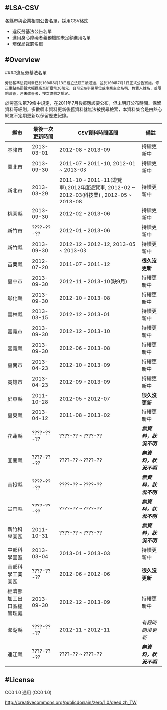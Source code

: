 #LSA-CSV
----------------
各縣市與企業相關公告名單，採用CSV格式

* 違反勞基法公告名單
* 進用身心障礙者義務機關未足額進用名單
* 環保局裁罰名單


#Overview
------------------
####違反勞基法名單

```
勞動基準法罰則章已於100年6月13日經立法院三讀通過，並於100年7月1日正式公告實施，修正重點為罰鍰大幅提高至新臺幣30萬元，且可公布事業單位或事業主之名稱、負責人姓名，並限期改善，若未改善者，按次處罰之規定。 
```
於勞基法第79條中規定，在2011年7月後都應該要公布，但未明訂公布時間、保留資料等細則，多數縣市資料更新後舊資料就無法被搜尋檢索，本資料集合是由熱心網友不定期更新以保留歷史紀錄。


|          縣市         | 最後一次更新時間  |   CSV資料時間區間  |          備註        |
| -------------------- | -------------- | ----------------  | ------------------- |
|         基隆市        |   2013-03-01   | 2012-08 ~ 2013-09 | 持續更新中            |
|         臺北市        |   2013-09-30   | 2011-07 ~ 2011-10, 2012-01 ~ 2013-08| 持續更新中            |
|         新北市        |   2013-03-29   | 2011-10 ~ 2011-11(遊覽車),2012年度遊覽車, 2012-02 ~ 2012-03(科技業) , 2012-05 ~ 2013-08 | 持續更新中            |
|         桃園縣        |   2013-09-30   | 2012-02 ~ 2013-06 | 持續更新中            |
|         新竹市        |   ????-??-??   | 2012-01 ~ 2013-06 | 持續更新中            |
|         新竹縣        |   2013-09-30   | 2012-12 ~ 2012-12, 2013-05 ~ 2013-08 | 持續更新中       |
|         苗栗縣        |   2012-07-20   | 2011-07 ~ 2011-12 | **很久沒更新**        |
|         臺中市        |   2013-09-30   | 2012-11 ~ 2013-10(缺9月) | 持續更新中            |
|         彰化縣        |   2013-09-30   | 2012-10 ~ 2013-08 | 持續更新中            |
|         雲林縣        |   2013-03-15   | 2012-12 ~ 2013-01 | 持續更新中            |
|         嘉義市        |   2013-09-30   | 2012-12 ~ 2013-10 | 持續更新中            |
|         嘉義縣        |   2013-09-30   | 2012-06 ~ 2013-08 | 持續更新中            |
|         臺南市        |   2013-04-23   | 2012-10 ~ 2013-09 | 持續更新中            |
|         高雄市        |   2013-04-23   | 2012-09 ~ 2013-09 | 持續更新中            |
|         屏東縣        |   2011-10-28   | 2012-05 ~ 2012-07 | **很久沒更新**        |
|         臺東縣        |   2013-04-12   | 2011-08 ~ 2013-02 | 持續更新中            |
|         花蓮縣        |   ????-??-??   | ????-?? ~ ????-?? | ***無資料，狀況不明*** |
|         宜蘭縣        |   ????-??-??   | ????-?? ~ ????-?? | ***無資料，狀況不明*** |
|         南投縣        |   ????-??-??   | ????-?? ~ ????-?? | ***無資料，狀況不明*** |
|         金門縣        |   ????-??-??   | ????-?? ~ ????-?? | ***無資料，狀況不明*** |
|      新竹科學園區      |   2011-10-31   | ????-?? ~ ????-?? | ***無資料，狀況不明*** |
|      中部科學園區      |   2013-03-04   | 2013-01 ~ 2013-03 | 持續更新中            |
|    南部科學工業園區     |   ????-??-??   | 2012-06 ~ 2012-06 | **很久沒更新**        |
| 經濟部加工出口區總管理處 |   2013-09-30   | 2012-12 ~ 2013-09 | 持續更新中            |
|         澎湖縣        |   ????-??-??   | 2012-11 ~ 2012-11 | *有段時間沒更新*       |
|         連江縣        |   ????-??-??   | ????-?? ~ ????-?? | ***無資料，狀況不明*** |

#License
-----------------
CC0 1.0 通用 (CC0 1.0) 

http://creativecommons.org/publicdomain/zero/1.0/deed.zh_TW

